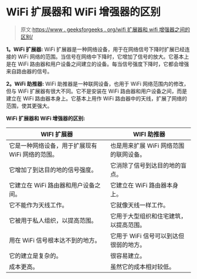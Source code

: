 # WiFi 扩展器和 WiFi 增强器的区别

> 原文:[https://www . geeksforgeeks . org/wifi 扩展器和 wifi 增强器之间的区别/](https://www.geeksforgeeks.org/difference-between-wifi-extender-and-wifi-booster/)

**1。WiFi 扩展器:**
WiFi 扩展器是一种网络设备，用于在网络信号下降时扩展已经连接的 WiFi 网络的范围。当信号在网络中下降时，它增加了信号的放大。它基本上是在 WiFi 路由器和用户设备之间建立的设备。每当信号强度下降时，它都会增强来自路由器的信号。

**2。WiFi 助推器:**
WiFi 助推器是一种联网设备，也用于 WiFi 网络范围内的修改，但与 WiFi 扩展器有很大不同。它不是安装在 WiFi 路由器和用户设备之间，而是建立在 WiFi 路由器本身上。它基本上用作 WiFi 路由器中的天线，扩展了网络的范围，使其更强大。

**WiFi 扩展器和 WiFi 增强器的区别:**

<center>

| WIFI 扩展器 | WIFI 助推器 |
| --- | --- |
| 它是一种网络设备，用于扩展现有 WiFi 网络的范围。 | 也是用来扩展 WiFi 网络范围的联网设备。 |
| 它增加了到达目的地的信号强度。 | 它消除了信号到达目的地的盲点。 |
| 它建立在 WiFi 路由器和用户设备之间。 | 它建立在 WiFi 路由器本身上。 |
| 它不能作为天线工作。 | 它就像天线一样工作。 |
| 它被用于私人组织，以提高范围。 | 它用于大型组织和住宅建筑，以提高范围。 |
| 用在 WiFi 信号根本达不到的地方。 | 它用于 WiFi 信号可以到达但很弱的地方。 |
| 它的建立是复杂的。 | 很容易建立。 |
| 成本更高。 | 虽然它的成本相对较低。 |

</center>